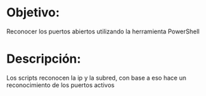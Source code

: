 # Objetivo: 
Reconocer los puertos abiertos utilizando la herramienta PowerShell

# Descripción:
Los scripts reconocen la ip y la subred, con base a eso hace un reconocimiento de los puertos activos
